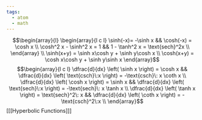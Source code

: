 ```yaml
---
tags:
  - atom
  - math
---
```

$$\begin{array}{l}
	\begin{array}{l c l}
		\sinh(-x)= -\sinh x &&
		\cosh(-x) = \cosh x
		\\
		\cosh^2 x - \sinh^2 x = 1 &&
		1 - \tanh^2 x = \text{sech}^2x
		\\
	\end{array} \\
	\sinh(x+y) = \sinh x\cosh y + \sinh y\cosh x \\
	\cosh(x+y) = \cosh x\cosh y + \sinh y\sinh x
\end{array}$$
$$\begin{array}{l c l}
	\dfrac{d}{dx} \left( \sinh x \right) = \cosh x &&
	\dfrac{d}{dx} \left( \text{csch}\:x \right) = -\text{csch}\: x \coth x
	\\
	\dfrac{d}{dx} \left( \cosh x \right) = \sinh x && 
	\dfrac{d}{dx} \left( \text{sech}\:x \right) = -\text{sech}\: x \tanh x
	\\
	\dfrac{d}{dx} \left( \tanh x \right) = \text{sech}^2\: x &&
	\dfrac{d}{dx} \left( \coth x \right) = -\text{csch}^2\:x
	\\
\end{array}$$
\[[[Hyperbolic Functions]]\]
